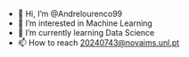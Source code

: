 - 👋 Hi, I’m @Andrelourenco99
- 👀 I’m interested in Machine Learning
- 🌱 I’m currently learning Data Science
- 📫 How to reach 20240743@novaims.unl.pt


<!---
Andrelourenco99/Andrelourenco99 is a ✨ special ✨ repository because its `README.md` (this file) appears on your GitHub profile.
You can click the Preview link to take a look at your changes.
--->

